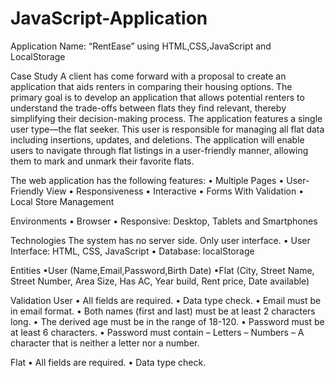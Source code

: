 # JavaScript-Application
Application Name: “RentEase” using HTML,CSS,JavaScript and LocalStorage

Case Study
A client has come forward with a proposal to create an application that aids renters in
comparing their housing options. The primary goal is to develop an application that allows
potential renters to understand the trade-offs between flats they find relevant, thereby
simplifying their decision-making process.
The application features a single user type—the flat seeker. This user is responsible for
managing all flat data including insertions, updates, and deletions. The application will
enable users to navigate through flat listings in a user-friendly manner, allowing them to
mark and unmark their favorite flats.

The web application has the following features:
  • Multiple Pages
  • User-Friendly View
  • Responsiveness
  • Interactive
  • Forms With Validation
  • Local Store Management

Environments
  • Browser
  • Responsive: Desktop, Tablets and Smartphones

Technologies
The system has no server side. Only user interface.
  • User Interface: HTML, CSS, JavaScript
  • Database: localStorage

Entities
  •User (Name,Email,Password,Birth Date)
  •Flat (City, Street Name, Street Number, Area Size, Has AC, Year build, Rent price, Date available)

Validation
User
  • All fields are required.
  • Data type check.
  • Email must be in email format.
  • Both names (first and last) must be at least 2 characters long.
  • The derived age must be in the range of 18-120.
  • Password must be at least 6 characters.
  • Password must contain
    – Letters
    – Numbers
    – A character that is neither a letter nor a number.

Flat
  • All fields are required.
  • Data type check.
